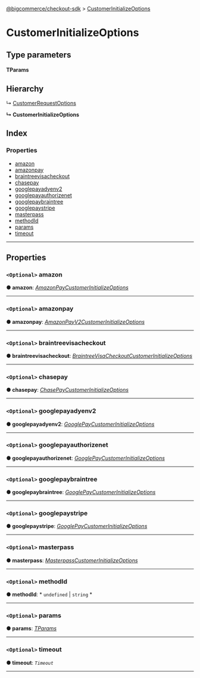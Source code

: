 [@bigcommerce/checkout-sdk](../README.md) > [CustomerInitializeOptions](../interfaces/customerinitializeoptions.md)

# CustomerInitializeOptions

## Type parameters

#### TParams 
## Hierarchy

↳  [CustomerRequestOptions](customerrequestoptions.md)

**↳ CustomerInitializeOptions**

## Index

### Properties

* [amazon](customerinitializeoptions.md#amazon)
* [amazonpay](customerinitializeoptions.md#amazonpay)
* [braintreevisacheckout](customerinitializeoptions.md#braintreevisacheckout)
* [chasepay](customerinitializeoptions.md#chasepay)
* [googlepayadyenv2](customerinitializeoptions.md#googlepayadyenv2)
* [googlepayauthorizenet](customerinitializeoptions.md#googlepayauthorizenet)
* [googlepaybraintree](customerinitializeoptions.md#googlepaybraintree)
* [googlepaystripe](customerinitializeoptions.md#googlepaystripe)
* [masterpass](customerinitializeoptions.md#masterpass)
* [methodId](customerinitializeoptions.md#methodid)
* [params](customerinitializeoptions.md#params)
* [timeout](customerinitializeoptions.md#timeout)

---

## Properties

<a id="amazon"></a>

### `<Optional>` amazon

**● amazon**: *[AmazonPayCustomerInitializeOptions](amazonpaycustomerinitializeoptions.md)*

___
<a id="amazonpay"></a>

### `<Optional>` amazonpay

**● amazonpay**: *[AmazonPayV2CustomerInitializeOptions](amazonpayv2customerinitializeoptions.md)*

___
<a id="braintreevisacheckout"></a>

### `<Optional>` braintreevisacheckout

**● braintreevisacheckout**: *[BraintreeVisaCheckoutCustomerInitializeOptions](braintreevisacheckoutcustomerinitializeoptions.md)*

___
<a id="chasepay"></a>

### `<Optional>` chasepay

**● chasepay**: *[ChasePayCustomerInitializeOptions](chasepaycustomerinitializeoptions.md)*

___
<a id="googlepayadyenv2"></a>

### `<Optional>` googlepayadyenv2

**● googlepayadyenv2**: *[GooglePayCustomerInitializeOptions](googlepaycustomerinitializeoptions.md)*

___
<a id="googlepayauthorizenet"></a>

### `<Optional>` googlepayauthorizenet

**● googlepayauthorizenet**: *[GooglePayCustomerInitializeOptions](googlepaycustomerinitializeoptions.md)*

___
<a id="googlepaybraintree"></a>

### `<Optional>` googlepaybraintree

**● googlepaybraintree**: *[GooglePayCustomerInitializeOptions](googlepaycustomerinitializeoptions.md)*

___
<a id="googlepaystripe"></a>

### `<Optional>` googlepaystripe

**● googlepaystripe**: *[GooglePayCustomerInitializeOptions](googlepaycustomerinitializeoptions.md)*

___
<a id="masterpass"></a>

### `<Optional>` masterpass

**● masterpass**: *[MasterpassCustomerInitializeOptions](masterpasscustomerinitializeoptions.md)*

___
<a id="methodid"></a>

### `<Optional>` methodId

**● methodId**: * `undefined` &#124; `string`
*

___
<a id="params"></a>

### `<Optional>` params

**● params**: *[TParams]()*

___
<a id="timeout"></a>

### `<Optional>` timeout

**● timeout**: *`Timeout`*

___

